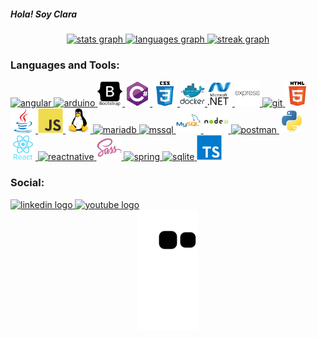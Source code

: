 ##### Hola! Soy Clara


<div align="center">
  <a href="#">
  <img src="https://github-readme-stats.vercel.app/api?username=CBujeda&hide_title=false&hide_rank=false&show_icons=true&include_all_commits=true&count_private=true&disable_animations=false&theme=dracula&locale=es&hide_border=true&order=1" height="150" alt="stats graph" />
  <img src="https://github-readme-stats.vercel.app/api/top-langs?username=CBujeda&locale=es&hide_title=false&layout=compact&card_width=320&langs_count=100&theme=dracula&hide_border=true&order=2" height="150" alt="languages graph" />
  <img src="https://streak-stats.demolab.com?user=CBujeda&locale=es&mode=daily&theme=dracula&hide_border=true&border_radius=5&date_format=j/n[/Y]&order=3" height="150" alt="streak graph"  /></a>
</div>
<!--

<div align="center">
  <img src="https://github-readme-stats.vercel.app/api?username=CBujeda&hide_title=false&hide_rank=false&show_icons=true&include_all_commits=true&count_private=true&disable_animations=false&theme=dracula&locale=es&hide_border=true&order=1" height="150" alt="stats graph" /> <br>
  <img src="https://github-readme-stats.vercel.app/api/top-langs?username=CBujeda&locale=es&hide_title=false&layout=compact&card_width=320&langs_count=100&theme=dracula&hide_border=true&order=2" height="200" alt="languages graph" /> <br>
  <img src="https://streak-stats.demolab.com?user=CBujeda&locale=es&mode=daily&theme=dracula&hide_border=true&border_radius=5&date_format=j/n[/Y]&order=3" height="150" alt="streak graph"  />
</div>
-->

<h3 align="left">Languages and Tools:</h3>

<div>
  <a href="#languages-and-tools">
  <div>
<p><img src="https://angular.io/assets/images/logos/angular/angular.svg" alt="angular" width="40" height="40" /> <img src="https://cdn.worldvectorlogo.com/logos/arduino-1.svg" alt="arduino" width="40" height="40" /> <img src="https://raw.githubusercontent.com/devicons/devicon/master/icons/bootstrap/bootstrap-plain-wordmark.svg" alt="bootstrap" width="40" height="40" /> <img src="https://raw.githubusercontent.com/devicons/devicon/master/icons/csharp/csharp-original.svg" alt="csharp" width="40" height="40" /> <img src="https://raw.githubusercontent.com/devicons/devicon/master/icons/css3/css3-original-wordmark.svg" alt="css3" width="40" height="40" /> <img src="https://raw.githubusercontent.com/devicons/devicon/master/icons/docker/docker-original-wordmark.svg" alt="docker" width="40" height="40" /> <img src="https://raw.githubusercontent.com/devicons/devicon/master/icons/dot-net/dot-net-original-wordmark.svg" alt="dotnet" width="40" height="40" /> <img src="https://raw.githubusercontent.com/devicons/devicon/master/icons/express/express-original-wordmark.svg" alt="express" width="40" height="40" /> <img src="https://www.vectorlogo.zone/logos/git-scm/git-scm-icon.svg" alt="git" width="40" height="40" /> <img src="https://raw.githubusercontent.com/devicons/devicon/master/icons/html5/html5-original-wordmark.svg" alt="html5" width="40" height="40" /> <img src="https://raw.githubusercontent.com/devicons/devicon/master/icons/java/java-original.svg" alt="java" width="40" height="40" /> <img src="https://raw.githubusercontent.com/devicons/devicon/master/icons/javascript/javascript-original.svg" alt="javascript" width="40" height="40" /> <img src="https://raw.githubusercontent.com/devicons/devicon/master/icons/linux/linux-original.svg" alt="linux" width="40" height="40" /> <img src="https://www.vectorlogo.zone/logos/mariadb/mariadb-icon.svg" alt="mariadb" width="40" height="40" /> <img src="https://www.svgrepo.com/show/303229/microsoft-sql-server-logo.svg" alt="mssql" width="40" height="40" /> <img src="https://raw.githubusercontent.com/devicons/devicon/master/icons/mysql/mysql-original-wordmark.svg" alt="mysql" width="40" height="40" /> <img src="https://raw.githubusercontent.com/devicons/devicon/master/icons/nodejs/nodejs-original-wordmark.svg" alt="nodejs" width="40" height="40" /> <img src="https://www.vectorlogo.zone/logos/getpostman/getpostman-icon.svg" alt="postman" width="40" height="40" /> <img src="https://raw.githubusercontent.com/devicons/devicon/master/icons/python/python-original.svg" alt="python" width="40" height="40" /> <img src="https://raw.githubusercontent.com/devicons/devicon/master/icons/react/react-original-wordmark.svg" alt="react" width="40" height="40" /> <img src="https://reactnative.dev/img/header_logo.svg" alt="reactnative" width="40" height="40" /> <img src="https://raw.githubusercontent.com/devicons/devicon/master/icons/sass/sass-original.svg" alt="sass" width="40" height="40" /> <img src="https://www.vectorlogo.zone/logos/springio/springio-icon.svg" alt="spring" width="40" height="40" /> <img src="https://www.vectorlogo.zone/logos/sqlite/sqlite-icon.svg" alt="sqlite" width="40" height="40" /> <img src="https://raw.githubusercontent.com/devicons/devicon/master/icons/typescript/typescript-original.svg" alt="typescript" width="40" height="40" /> </p>
</div>
</a>
</div>
  
  ###
<h3 align="left">Social:</h3>
  <div align="left">
  <a href="https://es.linkedin.com/in/clara-bujeda" target="_blank">
    <img src="https://raw.githubusercontent.com/maurodesouza/profile-readme-generator/master/src/assets/icons/social/linkedin/default.svg" width="52" height="40" alt="linkedin logo"  />
  </a>
  <a href="https://youtube.com/@clarabujeda" target="_blank">
    <img src="https://raw.githubusercontent.com/maurodesouza/profile-readme-generator/master/src/assets/icons/social/youtube/default.svg" width="52" height="40" alt="youtube logo"  />
  </a>
</div>

<div align="center">
<img src="https://raw.githubusercontent.com/CBujeda/CBujeda/output/github-contribution-grid-snake.svg" alt="Snake animation" />
<div>
